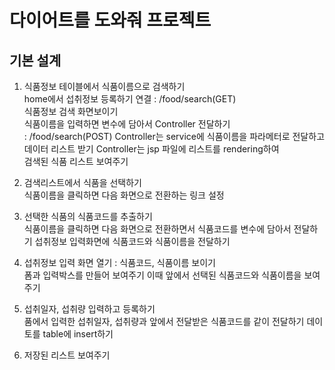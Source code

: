 # 다이어트를 도와줘 프로젝트

## 기본 설계 
1. 식품정보 테이블에서 식품이름으로 검색하기  
home에서 섭취정보 등록하기 연결 : /food/search(GET)  
식품정보 검색 화면보이기  
식품이름을 입력하면 변수에 담아서 Controller 전달하기  
: /food/search(POST)
Controller는 service에 식품이름을 파라메터로 전달하고
데이터 리스트 받기
Controller는 jsp 파일에 리스트를 rendering하여  
검색된 식품 리스트 보여주기  

2. 검색리스트에서 식품을 선택하기  
식품이름을 클릭하면
다음 화면으로 전환하는 링크 설정

3. 선택한 식품의 식품코드를 추출하기  
식품이름을 클릭하면 다음 화면으로 전환하면서
식품코드를 변수에 담아서 전달하기
섭취정보 입력화면에 식품코드와 식품이름을 전달하기

4. 섭취정보 입력 화면 열기 : 식품코드, 식품이름 보이기  
폼과 입력박스를 만들어 보여주기
이때 앞에서 선택된 식품코드와 식품이름을 보여주기

5. 섭취일자, 섭취량 입력하고 등록하기  
품에서 입력한 섭취일자, 섭취량과
앞에서 전달받은 식품코드를 같이 전달하기
데이토를 table에 insert하기

6. 저장된 리스트 보여주기
